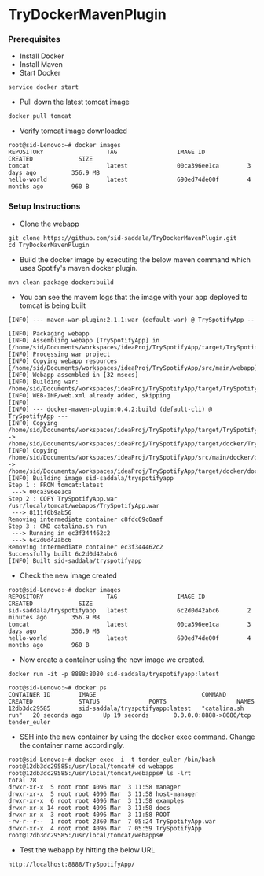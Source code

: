 # TryDockerMavenPlugin

### Prerequisites
* Install Docker
* Install Maven
* Start Docker
````
service docker start
````
* Pull down the latest tomcat image
````
docker pull tomcat
````
* Verify tomcat image downloaded

````
root@sid-Lenovo:~# docker images
REPOSITORY                  TAG                 IMAGE ID            CREATED             SIZE
tomcat                      latest              00ca396ee1ca        3 days ago          356.9 MB
hello-world                 latest              690ed74de00f        4 months ago        960 B
````

### Setup Instructions

* Clone the webapp
````
git clone https://github.com/sid-saddala/TryDockerMavenPlugin.git
cd TryDockerMavenPlugin
````

* Build the docker image by executing the below maven command which uses Spotify's maven docker plugin.
````
mvn clean package docker:build
````

* You can see the mavem logs that the image with your app deployed to tomcat is being built

````
[INFO] --- maven-war-plugin:2.1.1:war (default-war) @ TrySpotifyApp ---
[INFO] Packaging webapp
[INFO] Assembling webapp [TrySpotifyApp] in [/home/sid/Documents/workspaces/ideaProj/TrySpotifyApp/target/TrySpotifyApp]
[INFO] Processing war project
[INFO] Copying webapp resources [/home/sid/Documents/workspaces/ideaProj/TrySpotifyApp/src/main/webapp]
[INFO] Webapp assembled in [32 msecs]
[INFO] Building war: /home/sid/Documents/workspaces/ideaProj/TrySpotifyApp/target/TrySpotifyApp.war
[INFO] WEB-INF/web.xml already added, skipping
[INFO] 
[INFO] --- docker-maven-plugin:0.4.2:build (default-cli) @ TrySpotifyApp ---
[INFO] Copying /home/sid/Documents/workspaces/ideaProj/TrySpotifyApp/target/TrySpotifyApp.war -> /home/sid/Documents/workspaces/ideaProj/TrySpotifyApp/target/docker/TrySpotifyApp.war
[INFO] Copying /home/sid/Documents/workspaces/ideaProj/TrySpotifyApp/src/main/docker/dockerfile -> /home/sid/Documents/workspaces/ideaProj/TrySpotifyApp/target/docker/dockerfile
[INFO] Building image sid-saddala/tryspotifyapp
Step 1 : FROM tomcat:latest
 ---> 00ca396ee1ca
Step 2 : COPY TrySpotifyApp.war /usr/local/tomcat/webapps/TrySpotifyApp.war
 ---> 8111f6b9ab56
Removing intermediate container c8fdc69c0aaf
Step 3 : CMD catalina.sh run
 ---> Running in ec3f344462c2
 ---> 6c2d0d42abc6
Removing intermediate container ec3f344462c2
Successfully built 6c2d0d42abc6
[INFO] Built sid-saddala/tryspotifyapp

````

* Check the new image created

````
root@sid-Lenovo:~# docker images
REPOSITORY                  TAG                 IMAGE ID            CREATED             SIZE
sid-saddala/tryspotifyapp   latest              6c2d0d42abc6        2 minutes ago       356.9 MB
tomcat                      latest              00ca396ee1ca        3 days ago          356.9 MB
hello-world                 latest              690ed74de00f        4 months ago        960 B
````

* Now create a container using the new image we created. 

````
docker run -it -p 8888:8080 sid-saddala/tryspotifyapp:latest

root@sid-Lenovo:~# docker ps
CONTAINER ID        IMAGE                              COMMAND             CREATED             STATUS              PORTS                    NAMES
12db3dc29585        sid-saddala/tryspotifyapp:latest   "catalina.sh run"   20 seconds ago      Up 19 seconds       0.0.0.0:8888->8080/tcp   tender_euler
````

* SSH into the new container by using the docker exec command. Change the container name accordingly.

````
root@sid-Lenovo:~# docker exec -i -t tender_euler /bin/bash
root@12db3dc29585:/usr/local/tomcat# cd webapps
root@12db3dc29585:/usr/local/tomcat/webapps# ls -lrt
total 28
drwxr-xr-x  5 root root 4096 Mar  3 11:58 manager
drwxr-xr-x  5 root root 4096 Mar  3 11:58 host-manager
drwxr-xr-x  6 root root 4096 Mar  3 11:58 examples
drwxr-xr-x 14 root root 4096 Mar  3 11:58 docs
drwxr-xr-x  3 root root 4096 Mar  3 11:58 ROOT
-rw-r--r--  1 root root 2360 Mar  7 05:24 TrySpotifyApp.war
drwxr-xr-x  4 root root 4096 Mar  7 05:59 TrySpotifyApp
root@12db3dc29585:/usr/local/tomcat/webapps# 
````

* Test the webapp by hitting the below URL
````
http://localhost:8888/TrySpotifyApp/
````
